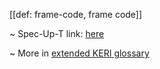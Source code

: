 [[def: frame-code, frame code]]

~ Spec-Up-T link: <a href='https://weboftrust.github.io/WOT-terms/docs/glossary/frame-code'>here</a>

~ More in <a href="https://weboftrust.github.io/WOT-terms/docs/glossary/frame-code">extended KERI glossary</a>

